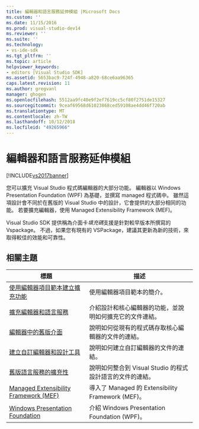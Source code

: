 ```yaml
---
title: 編輯器和語言服務延伸模組 |Microsoft Docs
ms.custom: ''
ms.date: 11/15/2016
ms.prod: visual-studio-dev14
ms.reviewer: ''
ms.suite: ''
ms.technology:
- vs-ide-sdk
ms.tgt_pltfrm: ''
ms.topic: article
helpviewer_keywords:
- editors [Visual Studio SDK]
ms.assetid: 5653bac9-724f-4948-a820-68ce6aa96365
caps.latest.revision: 11
ms.author: gregvanl
manager: ghogen
ms.openlocfilehash: 5512aa9fc40e9f2ef7619cc5cf80f2751de15327
ms.sourcegitcommit: 9ceaf69568d61023868ced59108ae4dd46f720ab
ms.translationtype: MT
ms.contentlocale: zh-TW
ms.lasthandoff: 10/12/2018
ms.locfileid: "49265966"
---
```

# <a name="editor-and-language-service-extensions"></a>編輯器和語言服務延伸模組
[!INCLUDE[vs2017banner](../includes/vs2017banner.md)]

您可以擴充 Visual Studio 程式碼編輯器的大部分功能。 編輯器以 Windows Presentation Foundation (WPF) 為基礎，並撰寫 managed 程式碼中。 雖然這項設計會不同於在舊版的 Visual Studio 中的設計，它會提供的大部分相同的功能。 若要擴充編輯器，使用 Managed Extensibility Framework (MEF)。  
  
 Visual Studio SDK 提供稱為介面卡*填充碼*支援是針對較早版本所撰寫的 Vspackage。 不過，如果您有現有的 VSPackage，建議其更新為新的技術，來取得較佳的效能和可靠性。  
  
## <a name="related-topics"></a>相關主題  
  
|標題|描述|  
|-----------|-----------------|  
|[使用編輯器項目範本建立擴充功能](../extensibility/creating-an-extension-with-an-editor-item-template.md)|使用編輯器項目範本的簡介。|  
|[擴充編輯器和語言服務](../extensibility/extending-the-editor-and-language-services.md)|介紹設計和核心編輯器的功能，並說明如何擴充它的文件連結。|  
|[編輯器中的舊版介面](../extensibility/legacy-interfaces-in-the-editor.md)|說明如何從現有的程式碼存取核心編輯器的文件的連結。|  
|[建立自訂編輯器和設計工具](../extensibility/creating-custom-editors-and-designers.md)|說明如何建立自訂編輯器的文件的連結。|  
|[舊版語言服務的擴充性](../extensibility/internals/legacy-language-service-extensibility.md)|說明如何整合到 Visual Studio 的程式設計語言的文件的連結。|  
|[Managed Extensibility Framework (MEF)](http://msdn.microsoft.com/library/6c61b4ec-c6df-4651-80f1-4854f8b14dde)|導入了 Managed 的 Extensibility Framework (MEF)。|  
|[Windows Presentation Foundation](http://msdn.microsoft.com/library/f667bd15-2134-41e9-b4af-5ced6fafab5d)|介紹 Windows Presentation Foundation (WPF)。|


